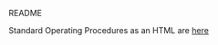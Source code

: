README

Standard Operating Procedures as an HTML are [here](https://cdn.rawgit.com/OHI-Science/ohiprep/master/src/dataOrganization_SOP.html)
